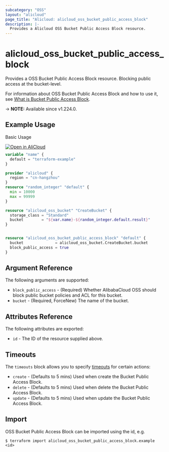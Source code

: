 ```yaml
---
subcategory: "OSS"
layout: "alicloud"
page_title: "Alicloud: alicloud_oss_bucket_public_access_block"
description: |-
  Provides a Alicloud OSS Bucket Public Access Block resource.
---
```


# alicloud_oss_bucket_public_access_block

Provides a OSS Bucket Public Access Block resource. Blocking public access at the bucket-level.

For information about OSS Bucket Public Access Block and how to use it, see [What is Bucket Public Access Block](https://www.alibabacloud.com/help/en/oss/developer-reference/putbucketpublicaccessblock).

-> **NOTE:** Available since v1.224.0.

## Example Usage

Basic Usage

<div style="display: block;margin-bottom: 40px;"><div class="oics-button" style="float: right;position: absolute;margin-bottom: 10px;">
  <a href="https://api.aliyun.com/api-tools/terraform?resource=alicloud_oss_bucket_public_access_block&exampleId=d27d6567-1f37-30f8-996d-a7f223723ca6cc8c7924&activeTab=example&spm=docs.r.oss_bucket_public_access_block.0.d27d65671f&intl_lang=EN_US" target="_blank">
    <img alt="Open in AliCloud" src="https://img.alicdn.com/imgextra/i1/O1CN01hjjqXv1uYUlY56FyX_!!6000000006049-55-tps-254-36.svg" style="max-height: 44px; max-width: 100%;">
  </a>
</div></div>

```terraform
variable "name" {
  default = "terraform-example"
}

provider "alicloud" {
  region = "cn-hangzhou"
}
resource "random_integer" "default" {
  min = 10000
  max = 99999
}

resource "alicloud_oss_bucket" "CreateBucket" {
  storage_class = "Standard"
  bucket        = "${var.name}-${random_integer.default.result}"
}


resource "alicloud_oss_bucket_public_access_block" "default" {
  bucket              = alicloud_oss_bucket.CreateBucket.bucket
  block_public_access = true
}
```

## Argument Reference

The following arguments are supported:
* `block_public_access` - (Required) Whether AlibabaCloud OSS should block public bucket policies and ACL for this bucket.
* `bucket` - (Required, ForceNew) The name of the bucket.

## Attributes Reference

The following attributes are exported:
* `id` - The ID of the resource supplied above.

## Timeouts

The `timeouts` block allows you to specify [timeouts](https://www.terraform.io/docs/configuration-0-11/resources.html#timeouts) for certain actions:
* `create` - (Defaults to 5 mins) Used when create the Bucket Public Access Block.
* `delete` - (Defaults to 5 mins) Used when delete the Bucket Public Access Block.
* `update` - (Defaults to 5 mins) Used when update the Bucket Public Access Block.

## Import

OSS Bucket Public Access Block can be imported using the id, e.g.

```shell
$ terraform import alicloud_oss_bucket_public_access_block.example <id>
```